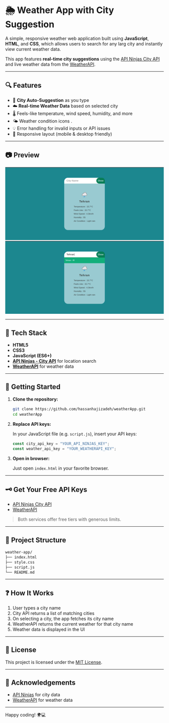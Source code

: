 # 🌦️ Weather App with City Suggestion

A simple, responsive weather web application built using **JavaScript**, **HTML**, and **CSS**, which allows users to search for any larg city and instantly view current weather data.

This app features **real-time city suggestions** using the [API Ninjas City API](https://api-ninjas.com/api/city) and live weather data from the [WeatherAPI](https://www.weatherapi.com/).

---

## 🔍 Features

-   🌇 **City Auto-Suggestion** as you type
-   ☁️ **Real-time Weather Data** based on selected city
-   🌡️ Feels-like temperature, wind speed, humidity, and more
-   🌤️ Weather condition icons .
-   💡 Error handling for invalid inputs or API issues
-   📱 Responsive layout (mobile & desktop friendly)

---

## 📷 Preview

![demo 1](demo1.png)
![demo 2](demo2.png)

---

## 🔧 Tech Stack

-   **HTML5**
-   **CSS3**
-   **JavaScript (ES6+)**
-   **[API Ninjas - City API](https://api-ninjas.com/api/city)** for location search
-   **[WeatherAPI](https://www.weatherapi.com/)** for weather data

---

## 🚀 Getting Started

1. **Clone the repository:**

    ```bash
    git clone https://github.com/hassanhajizadeh/weatherApp.git
    cd weatherApp
    ```

2. **Replace API keys:**

    In your JavaScript file (e.g. `script.js`), insert your API keys:

    ```javascript
    const city_api_key = "YOUR_API_NINJAS_KEY";
    const weather_api_key = "YOUR_WEATHERAPI_KEY";
    ```

3. **Open in browser:**

    Just open `index.html` in your favorite browser.

---

## 🗝️ Get Your Free API Keys

-   [API Ninjas City API](https://api-ninjas.com/api/city)
-   [WeatherAPI](https://www.weatherapi.com/)

> Both services offer free tiers with generous limits.

---

## 📁 Project Structure

```
weather-app/
├── index.html
├── style.css
├── script.js
└── README.md
```

---

## ❓ How It Works

1. User types a city name
2. City API returns a list of matching cities
3. On selecting a city, the app fetches its city name
4. WeatherAPI returns the current weather for that city name
5. Weather data is displayed in the UI

---

## 📄 License

This project is licensed under the [MIT License](LICENSE).

---

## 🙌 Acknowledgements

-   [API Ninjas](https://api-ninjas.com/) for city data
-   [WeatherAPI](https://www.weatherapi.com/) for weather data

---

Happy coding! 🌍💻
